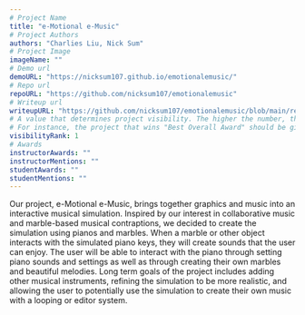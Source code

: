 ```yaml
---
# Project Name
title: "e-Motional e-Music"
# Project Authors
authors: "Charlies Liu, Nick Sum"
# Project Image
imageName: ""
# Demo url
demoURL: "https://nicksum107.github.io/emotionalemusic/"
# Repo url
repoURL: "https://github.com/nicksum107/emotionalemusic"
# Writeup url
writeupURL: "https://github.com/nicksum107/emotionalemusic/blob/main/report.pdf"
# A value that determines project visibility. The higher the number, the closer it will appear to the top
# For instance, the project that wins "Best Overall Award" should be given the highest visibilityRank
visibilityRank: 1
# Awards
instructorAwards: ""
instructorMentions: ""
studentAwards: ""
studentMentions: ""
---
```

Our project, e-Motional e-Music, brings together graphics and music into an interactive musical simulation. Inspired by our interest in collaborative music and marble-based musical contraptions, we decided to create the simulation using pianos and marbles. When a marble or other object interacts with the simulated piano keys, they will create sounds that the user can enjoy. The user will be able to interact with the piano through setting piano sounds and settings as well as through creating their own marbles and beautiful melodies. Long term goals of the project includes adding other musical instruments, refining the simulation to be more realistic, and allowing the user to potentially use the simulation to create their own music with a looping or editor system.
